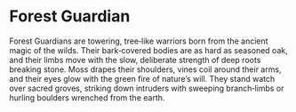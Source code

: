 # Forest Guardian

Forest Guardians are towering, tree‑like warriors born from the ancient magic of the wilds. Their bark‑covered bodies are as hard as seasoned oak, and their limbs move with the slow, deliberate strength of deep roots breaking stone. Moss drapes their shoulders, vines coil around their arms, and their eyes glow with the green fire of nature’s will. They stand watch over sacred groves, striking down intruders with sweeping branch‑limbs or hurling boulders wrenched from the earth.

